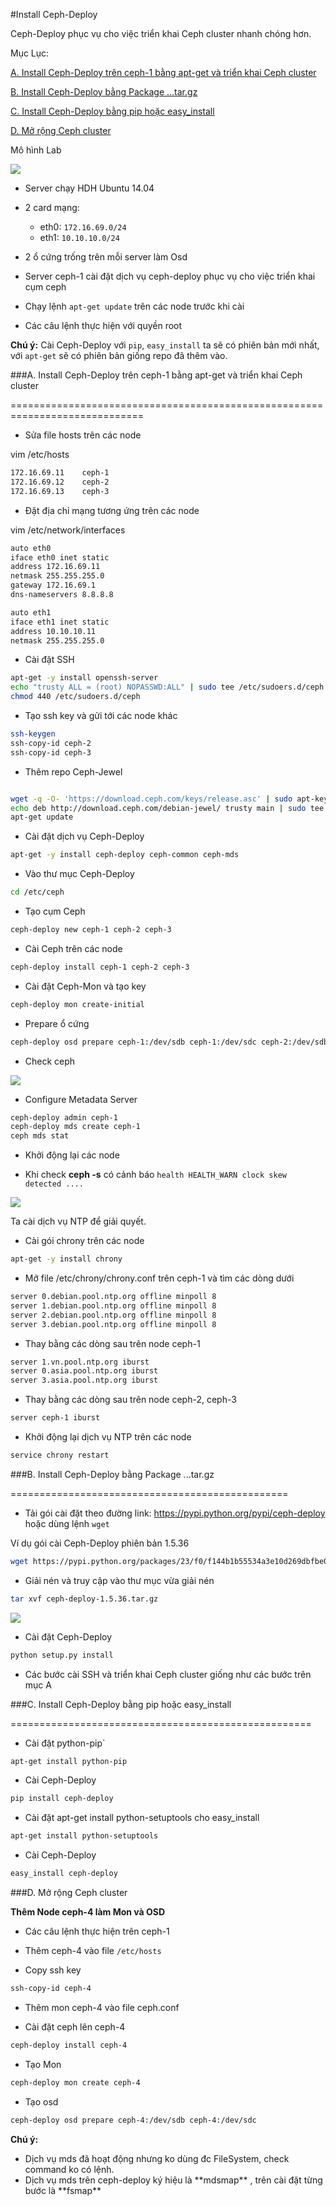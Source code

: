 #Install Ceph-Deploy

Ceph-Deploy phục vụ cho việc triển khai Ceph cluster nhanh chóng hơn.

Mục Lục:

[A. Install Ceph-Deploy trên ceph-1 bằng apt-get và triển khai Ceph cluster](#A)

[B. Install Ceph-Deploy bằng Package ...tar.gz](#B)

[C. Install Ceph-Deploy bằng pip hoặc easy_install](#C)

[D. Mở rộng Ceph cluster](#D)

Mô hình Lab

<img src=http://i.imgur.com/ZfijguF.png>


- Server chạy HDH Ubuntu 14.04
- 2 card mạng: 

	- eth0: `172.16.69.0/24`
 	- eth1: `10.10.10.0/24`

- 2 ổ cứng trống trên mỗi server làm Osd
- Server ceph-1 cài đặt dịch vụ ceph-deploy phục vụ cho việc triển khai cụm ceph
- Chạy lệnh `apt-get update` trên các node trước khi cài
- Các câu lệnh thực hiện với quyền root

**Chú ý:** Cài Ceph-Deploy với `pip`, `easy_install` ta sẽ có phiên bản mới nhất, với `apt-get` sẽ có phiên bản giống repo đã thêm vào. 


<a name="A"></a>
###A. Install Ceph-Deploy trên ceph-1 bằng apt-get và triển khai Ceph cluster

=============================================================================

- Sửa file hosts trên các node

vim /etc/hosts

```sh
172.16.69.11    ceph-1
172.16.69.12    ceph-2
172.16.69.13    ceph-3
```

- Đặt địa chỉ mạng tương ứng trên các node

vim /etc/network/interfaces

```sh
auto eth0
iface eth0 inet static
address 172.16.69.11
netmask 255.255.255.0
gateway 172.16.69.1
dns-nameservers 8.8.8.8

auto eth1
iface eth1 inet static
address 10.10.10.11
netmask 255.255.255.0
```

- Cài đặt SSH

```sh
apt-get -y install openssh-server
echo "trusty ALL = (root) NOPASSWD:ALL" | sudo tee /etc/sudoers.d/ceph 
chmod 440 /etc/sudoers.d/ceph 
```

- Tạo ssh key và gửi tới các node khác

```sh
ssh-keygen 
ssh-copy-id ceph-2
ssh-copy-id ceph-3
```

- Thêm repo Ceph-Jewel

```sh

wget -q -O- 'https://download.ceph.com/keys/release.asc' | sudo apt-key add -
echo deb http://download.ceph.com/debian-jewel/ trusty main | sudo tee /etc/apt/sources.list.d/ceph.list
apt-get update
```

- Cài đặt dịch vụ Ceph-Deploy
```sh
apt-get -y install ceph-deploy ceph-common ceph-mds
```

- Vào thư mục Ceph-Deploy

```sh
cd /etc/ceph 
```

- Tạo cụm Ceph
```sh
ceph-deploy new ceph-1 ceph-2 ceph-3
```

- Cài Ceph trên các node
```sh
ceph-deploy install ceph-1 ceph-2 ceph-3
```

- Cài đặt Ceph-Mon và tạo key
```sh
ceph-deploy mon create-initial
```

- Prepare ổ cứng
```sh
ceph-deploy osd prepare ceph-1:/dev/sdb ceph-1:/dev/sdc ceph-2:/dev/sdb ceph-2:/dev/sdc ceph-3:/dev/sdb ceph-3:/dev/sdc
```

- Check ceph

<img src=http://i.imgur.com/VNnTw7g.png>

- Configure Metadata Server
```sh
ceph-deploy admin ceph-1 
ceph-deploy mds create ceph-1 
ceph mds stat 
```

- Khởi động lại các node

- Khi check **ceph -s** có cảnh báo `health HEALTH_WARN clock skew detected ....`

<img src=http://i.imgur.com/b7gZwPe.png>

Ta cài dịch vụ NTP để giải quyết.

- Cài gói chrony trên các node
```sh
apt-get -y install chrony
```

- Mở file /etc/chrony/chrony.conf trên ceph-1 và tìm các dòng dưới

```sh
server 0.debian.pool.ntp.org offline minpoll 8
server 1.debian.pool.ntp.org offline minpoll 8
server 2.debian.pool.ntp.org offline minpoll 8
server 3.debian.pool.ntp.org offline minpoll 8
```

- Thay bằng các dòng sau trên node ceph-1

```sh
server 1.vn.pool.ntp.org iburst
server 0.asia.pool.ntp.org iburst
server 3.asia.pool.ntp.org iburst
```

- Thay bằng các dòng sau trên node ceph-2, ceph-3
```sh
server ceph-1 iburst
```

- Khởi động lại dịch vụ NTP trên các node
```sh
service chrony restart
```

<a name="B"></a>
###B. Install Ceph-Deploy bằng Package ...tar.gz

================================================

- Tải gói cài đặt theo đường link: https://pypi.python.org/pypi/ceph-deploy hoặc dùng lệnh `wget` 

Ví dụ gói cài Ceph-Deploy phiên bản 1.5.36
```sh
wget https://pypi.python.org/packages/23/f0/f144b1b55534a3e10d269dbfbe092e0aaa1c4b826c24f5df9320ae9bdfce/ceph-deploy-1.5.36.tar.gz
```

- Giải nén và truy cập vào thư mục vừa giải nén
```sh
tar xvf ceph-deploy-1.5.36.tar.gz
```

<img src=http://i.imgur.com/5abWP6D.png>

- Cài đặt Ceph-Deploy
```sh
python setup.py install
```

- Các bước cài SSH và triển khai Ceph cluster giống như các bước trên mục A

<a name="C"></a>
###C. Install Ceph-Deploy bằng pip hoặc easy_install

====================================================

- Cài đặt python-pip`
```sh
apt-get install python-pip
```

- Cài Ceph-Deploy
```sh
pip install ceph-deploy
```

- Cài đặt  apt-get install python-setuptools cho easy_install
```sh
apt-get install python-setuptools
```

- Cài Ceph-Deploy
```sh
easy_install ceph-deploy
```

<a name="D"></a>
###D. Mở rộng Ceph cluster

**Thêm Node ceph-4 làm Mon và OSD**

- Các câu lệnh thực hiện trên ceph-1

- Thêm ceph-4 vào file `/etc/hosts`

- Copy ssh key
```sh
ssh-copy-id ceph-4
```

- Thêm mon ceph-4 vào file ceph.conf

- Cài đặt ceph lên ceph-4
```sh
ceph-deploy install ceph-4
```

- Tạo Mon
```sh
ceph-deploy mon create ceph-4
```

- Tạo osd
```sh
ceph-deploy osd prepare ceph-4:/dev/sdb ceph-4:/dev/sdc
```

**Chú ý:**
<ul>
<li> Dịch vụ mds đã hoạt động nhưng ko dùng đc FileSystem, check command ko có lệnh.
<li> Dịch vụ mds trên ceph-deploy ký hiệu là **mdsmap** , trên cài đặt từng bước là **fsmap**
</ul>
